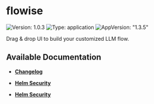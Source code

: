# flowise

![Version: 1.0.3](https://img.shields.io/badge/Version-1.0.3-informational?style=flat-square) ![Type: application](https://img.shields.io/badge/Type-application-informational?style=flat-square) ![AppVersion: "1.3.5"](https://img.shields.io/badge/AppVersion-"1.3.5"-informational?style=flat-square)

Drag & drop UI to build your customized LLM flow.

## Available Documentation

- [**Changelog**](CHANGELOG)

- [**Helm Security**](container-security)

- [**Helm Security**](helm-security)

